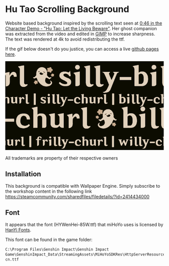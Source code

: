 # Hu Tao Scrolling Background
Website based background inspired by the scrolling text seen at [0:46 in the Character Demo - "Hu Tao: Let the Living Beware"](https://youtu.be/qrH9vMZBwAk?t=46).
Her ghost companion was extracted from the video and edited in [GIMP](https://www.gimp.org/) to increase sharpness.
The text was rendered at 4k to avoid redistributing the ttf.

If the gif below doesn't do you justice, you can access a live [github pages here](https://xdleader555.github.io/hu_tao_scrolling_background/index.html).

[![Preview](https://github.com/XDleader555/hu_tao_scrolling_background/raw/master/images/preview_360p.gif)](https://xdleader555.github.io/hu_tao_scrolling_background/index.html)

All trademarks are property of their respective owners

## Installation
This background is compatible with Wallpaper Engine. Simply subscribe to the workshop content in the following link
https://steamcommunity.com/sharedfiles/filedetails/?id=2414434000

## Font
It appears that the font (HYWenHei-85W.ttf) that miHoYo uses is licensed by [HanYi Fonts](http://www.hanyi.com.cn/index.php).

This font can be found in the game folder:
```
C:\Program Files\Genshin Impact\Genshin Impact Game\GenshinImpact_Data\StreamingAssets\MiHoYoSDKRes\HttpServerResources\font\zh-cn.ttf
```
